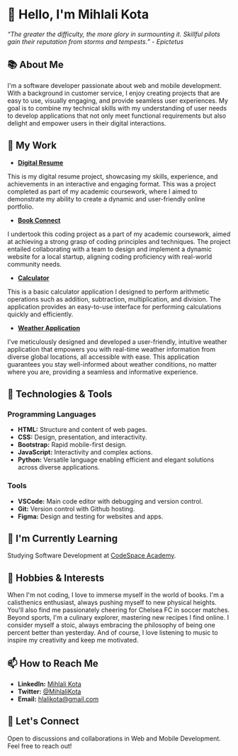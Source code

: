 # 👋 Hello, I'm Mihlali Kota

*“The greater the difficulty, the more glory in surmounting it. Skillful pilots gain their reputation from storms and tempests.” - Epictetus*

## 📚 About Me
I'm a software developer passionate about web and mobile development. With a background in customer service, I enjoy creating projects that are easy to use, visually engaging, and provide seamless user experiences. My goal is to combine my technical skills with my understanding of user needs to develop applications that not only meet functional requirements but also delight and empower users in their digital interactions.

## 💼 My Work
- **[Digital Resume](https://digitalresumecodespace.netlify.app/)**

This is my digital resume project, showcasing my skills, experience, and achievements in an interactive and engaging format. This was a project completed as part of my academic coursework, where I aimed to demonstrate my ability to create a dynamic and user-friendly online portfolio.

- **[Book Connect](https://bookconnection.netlify.app/)**

I undertook this coding project as a part of my academic coursework, aimed at achieving a strong grasp of coding principles and techniques. The project entailed collaborating with a team to design and implement a dynamic website for a local startup, aligning coding proficiency with real-world community needs.

- **[Calculator](https://1simple-calculator.netlify.app/)**

This is a basic calculator application I designed to perform arithmetic operations such as addition, subtraction, multiplication, and division. The application provides an easy-to-use interface for performing calculations quickly and efficiently.

- **[Weather Application](https://weathercheck-1app.netlify.app/)**

I've meticulously designed and developed a user-friendly, intuitive weather application that empowers you
          with real-time
          weather information from diverse global locations, all accessible with ease. This application guarantees you
          stay
          well-informed about weather conditions, no matter where you are, providing a seamless and informative
          experience. 

## 🔧 Technologies & Tools

### Programming Languages
- **HTML:** Structure and content of web pages.
- **CSS:** Design, presentation, and interactivity.
- **Bootstrap:** Rapid mobile-first design.
- **JavaScript:** Interactivity and complex actions.
- **Python:** Versatile language enabling efficient and elegant solutions across diverse applications.

### Tools
- **VSCode:** Main code editor with debugging and version control.
- **Git:** Version control with Github hosting.
- **Figma:** Design and testing for websites and apps.

## 🌱 I'm Currently Learning
Studying Software Development at [CodeSpace Academy](https://www.codespace.co.za/).

## 🎉 Hobbies & Interests
When I'm not coding, I love to immerse myself in the world of books. I'm a calisthenics enthusiast, always pushing myself to new physical heights. You'll also find me passionately cheering for Chelsea FC in soccer matches. Beyond sports, I'm a culinary explorer, mastering new recipes I find online. I consider myself a stoic, always embracing the philosophy of being one percent better than yesterday. And of course, I love listening to music to inspire my creativity and keep me motivated.


## 📫 How to Reach Me
- **LinkedIn:** [Mihlali Kota](https://www.linkedin.com/in/mihlali-kota)
- **Twitter:** [@MihlaliKota](https://twitter.com/MihlaliKota)
- **Email:** [hlalikota@gmail.com](mailto:hlalikota@gmail.com)

## 🤝 Let's Connect
Open to discussions and collaborations in Web and Mobile Development. Feel free to reach out!
